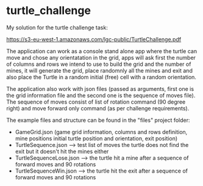 # turtle_challenge
My solution for the turtle challenge task:

https://s3-eu-west-1.amazonaws.com/lgc-public/TurtleChallenge.pdf

The application can work as a console stand alone app where the turtle can move and chose any orientatation in the grid, apps will ask first the number of columns and rows we intend to use to build the grid and the number of mines, it will generate the grid, place randomnly all the mines and exit and also place the Turtle in a random initial (free) cell with a random orientation.

The application also work with json files (passed as arguments, first one is the grid information file and the second one is the sequence of moves file). The sequence of moves consist of list of rotation command (90 degree right) and move forward only command (as per challenge requirements).

The example files and structure can be found in the "files" project folder:
- GameGrid.json (game grid information, columns and rows definition, mine positions initial turtle position and orientation, exit position)
- TurtleSequence.json --> test list of moves the turtle does not find the exit but it doesn't hit the mines either
- TurtleSequenceLose.json --> the turtle hit a mine after a sequence of forward moves and 90 rotations
- TurtleSequenceWin.json --> the turtle hit the exit after a sequence of forward moves and 90 rotations


